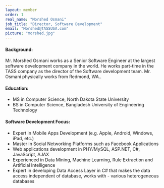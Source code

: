 ```yaml
---
layout: member
order: 1
real_name: "Morshed Osmani"
job_title: "Director, Software Development"
email: "Morshed@TASSUSA.com"
picture: "morshed.jpg"
---
```

#### Background:
Mr. Morshed Osmani works as a Senior Software Engineer at the largest software development company in the world. He works part-time in the TASS company as the director of the Software development team. Mr. Osmani physically works from Redmond, WA..

#### Education:
- MS in Computer Science, North Dakota State University
- BS in Computer Science, Bangladesh University of Engineering Technology

#### Software Development Focus:
- Expert in Mobile Apps Development (e.g. Apple, Android, Windows, iPad, etc.)
- Master in Social Networking Platforms such as Facebook Applications
- Web applications development in  PHY/MySQL, ASP.NET, C#, JavaScript, AJAX
- Experienced in Data Mining, Machine Learning, Rule Extraction and Artificial Intelligence
- Expert in developing Data Access Layer in C# that makes the data access independent of database, works with - various heterogeneous databases